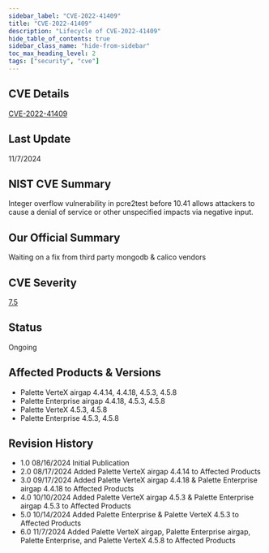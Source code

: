 ```yaml
---
sidebar_label: "CVE-2022-41409"
title: "CVE-2022-41409"
description: "Lifecycle of CVE-2022-41409"
hide_table_of_contents: true
sidebar_class_name: "hide-from-sidebar"
toc_max_heading_level: 2
tags: ["security", "cve"]
---
```


## CVE Details

[CVE-2022-41409](https://nvd.nist.gov/vuln/detail/CVE-2022-41409)

## Last Update

11/7/2024

## NIST CVE Summary

Integer overflow vulnerability in pcre2test before 10.41 allows attackers to cause a denial of service or other
unspecified impacts via negative input.

## Our Official Summary

Waiting on a fix from third party mongodb & calico vendors

## CVE Severity

[7.5](https://nvd.nist.gov/vuln/detail/CVE-2022-41409)

## Status

Ongoing

## Affected Products & Versions

- Palette VerteX airgap 4.4.14, 4.4.18, 4.5.3, 4.5.8
- Palette Enterprise airgap 4.4.18, 4.5.3, 4.5.8
- Palette VerteX 4.5.3, 4.5.8
- Palette Enterprise 4.5.3, 4.5.8

## Revision History

- 1.0 08/16/2024 Initial Publication
- 2.0 08/17/2024 Added Palette VerteX airgap 4.4.14 to Affected Products
- 3.0 09/17/2024 Added Palette VerteX airgap 4.4.18 & Palette Enterprise airgap 4.4.18 to Affected Products
- 4.0 10/10/2024 Added Palette VerteX airgap 4.5.3 & Palette Enterprise airgap 4.5.3 to Affected Products
- 5.0 10/14/2024 Added Palette Enterprise & Palette VerteX 4.5.3 to Affected Products
- 6.0 11/7/2024 Added Palette VerteX airgap, Palette Enterprise airgap, Palette Enterprise, and Palette VerteX 4.5.8 to
  Affected Products
